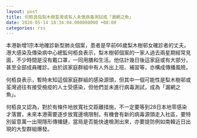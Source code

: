 ```yaml
---
layout: post
title: 何栢良指梨木樹荃灣或有人未做病毒測試成「漏網之魚」
date: 2020-05-14 18:34:04.000000000 +08:00
categories: rss
---
```


本港新增1宗本地確診新型肺炎個案，患者是早前66歲梨木樹邨女確診者的丈夫。港大感染及傳染病中心總監何栢良表示，梨木樹邨個案的一家人過去兩星期經常見面，不少時間是沒有戴口罩，一同用膳和生活。他估計幾日後這家庭或有大部分，甚至全部成員確診。由於該家庭群組中有人外出上班、補習等，亦構成傳播風險。

何栢良表示，暫時未知這個家庭群組的感染源頭，但其中一個可能性是梨木樹邨或荃灣過往有接受檢疫的人士受感染，但他們並未進行病毒測試，成為「漏網之魚」。

何栢良又認為，對於有條件地放寬社交距離措施，不一定要等到28日本地零感染才落實，未來本港需要逐步放寬邊境限制，有機會有新的病毒源頭走入社區，要特別留意萬一出現隱形傳播鏈，當局是否能快速檢測出來，亦要提防例如南韓近日出現的大型群組爆發。
